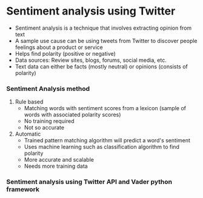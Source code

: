 # Sentiment analysis using Twitter

* Sentiment analysis is a technique that involves extracting opinion from text
* A sample use cause can be using tweets from Twitter to discover people feelings about a product or service
* Helps find polarity \(positive or negative\)
* Data sources: Review sites, blogs, forums, social media, etc.
* Text data can either be facts \(mostly neutral\) or opinions \(consists of polarity\)

### Sentiment Analysis method <a id="Sentiment-Analysis-method"></a>

1. Rule based
   * Matching words with sentiment scores from a lexicon \(sample of words with associated polarity scores\)
   * No training required
   * Not so accurate
2. Automatic
   * Trained pattern matching algorithm will predict a word's sentiment
   * Uses machine learning such as classification algorithm to find polarity
   * More accurate and scalable
   * Needs more training data

### Sentiment analysis using Twitter API and Vader python framework

